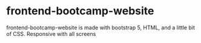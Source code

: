 # frontend-bootcamp-website
frontend-bootcamp-website is made with bootstrap 5, HTML, and a little bit of CSS. Responsive with all screens
